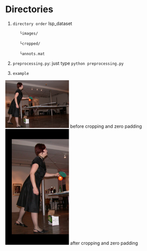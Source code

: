 # Directories
1. `directory order`
lsp_dataset

          └images/
          
          └cropped/
          
          └annots.mat

2. `preprocessing.py`: just type `python preprocessing.py`

3. `example`

<img src="im0938.jpg" width="200">
before cropping and zero padding

<img src="crop0938.jpg" width="200">
after cropping and zero padding
